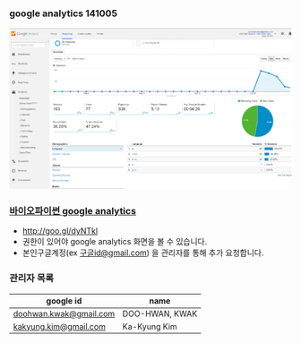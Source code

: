 
### google analytics 141005
![google analytics](/doc/img/analytics141005.png)

### [바이오파이썬 google analytics](http://goo.gl/dyNTkl)
- http://goo.gl/dyNTkl
- 권한이 있어야 google analytics 화면을 볼 수 있습니다.
- 본인구글계정(ex 구글id@gmail.com) 을 관리자를 통해 추가 요청합니다.

### 관리자 목록
|google id | name |
|---- | ---- |
|doohwan.kwak@gmail.com | DOO-HWAN, KWAK|
| kakyung.kim@gmail.com | Ka-Kyung Kim  |
